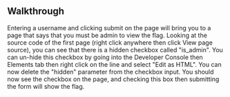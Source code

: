 ## Walkthrough
Entering a username and clicking submit on the page will bring you to a page that says that you must be admin to view the flag. Looking at the source code of the first page (right click anywhere then click View page source), you can see that there is a hidden checkbox called "is_admin". You can un-hide this checkbox by going into the Developer Console then Elements tab then right click on the line and select "Edit as HTML". You can now delete the "hidden" parameter from the checkbox input. You should now see the checkbox on the page, and checking this box then submitting the form will show the flag.
